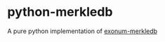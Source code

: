 # python-merkledb

A pure python implementation of [exonum-merkledb](https://github.com/exonum/exonum/tree/master/components/merkledb)

